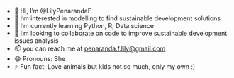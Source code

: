 - 👋 Hi, I’m @LilyPenarandaF
- 👀 I’m interested in modelling to find sustainable development solutions
- 🌱 I’m currently learning Python, R, Data science
- 💞️ I’m looking to collaborate on code to improve sustainable development issues analysis
- 📫 you can reach me at penaranda.f.lily@gmail.com
- 😄 Pronouns: She
- ⚡ Fun fact: Love animals but kids not so much, only my own :) 

<!---
LilyPenarandaF/LilyPenarandaF is a ✨ special ✨ repository because its `README.md` (this file) appears on your GitHub profile.
You can click the Preview link to take a look at your changes.
--->
